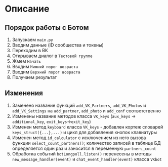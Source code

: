 # Описание

## Порядок работы с Ботом
1. Запускаем `main.py`
2. Вводим данные (ID сообщества и токены)
3. Переходим в ВК
4. Открываем диалог в `Тестовой группе`
5. Жмем `Начать`
6. Вводим `Нижний порог возраста`
7. Вводим `Верхний порог возраста`
8. Получаем результат

## Изменения
1. Заменено название функций `add_VK_Partners`, `add_VK_Photos` и `add_VK_Settings` на `add_partner`, `add_photo` и `add_conf` соответственно
2. Изменены название методов класса `VK_keys` (`aux_keys` -> `additional_key`, `exit_keys`->`exit_key`)
3. Изменен метод `keyboard` класса `VK_keys` - добавлен кортеж словарей `keys_struct({...},...)` и цикл для добавления кнопок клавиатуры
4. Изменен метод `id_calculator` с исключением из него вызова функции `select_count_partners()`; количество записей в таблице БД определяется один раз и заносится в переменную `partners_count`
5. Обработка событий `botLongpoll.listen()` перенесены в методы `new_message_handler(event)` и `chat_event_handler(event)` класса `VKbot`